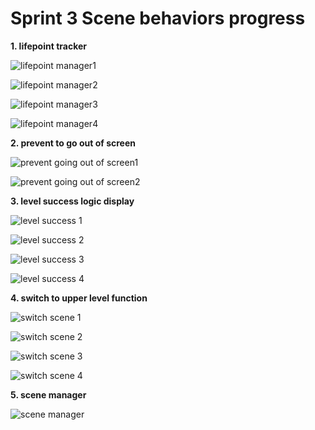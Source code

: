 # Sprint 3 Scene behaviors progress

**1. lifepoint tracker**

![lifepoint manager1](Scene3lifepointmanage1.png)

![lifepoint manager2](Scene3lifepointmanager2.png)

![lifepoint manager3](Scene3lifepointmanager3.png)

![lifepoint manager4](Scene3lifepointmanager4.png)

**2. prevent to go out of screen**

![prevent going out of screen1](Scene3preventoutscreen1.png)

![prevent going out of screen2](Scene3preventoutscreen2.png)

**3. level success logic display**

![level success 1](Scene3successlogic1.png)

![level success 2](Scene3sucesslogic2.png)

![level success 3](Scene3successlogic3.png)

![level success 4](Scene3successlogiccoeview.png)

**4. switch to upper level function**

![switch scene 1](Scene3switchsceneenterregion3.png)

![switch scene 2](Scene3switchsceneonenterregion1.png)

![switch scene 3](Scene3switchsceneonenterregion2.png)

![switch scene 4](Scene3switchsceneonenterregion3.png)

**5. scene manager**

![scene manager](Scene3scenemanager.png)


